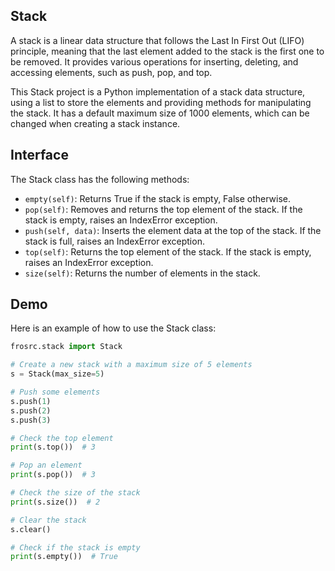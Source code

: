 ## Stack

A stack is a linear data structure that follows the Last In First Out (LIFO) principle, meaning that the last element added to the stack is the first one to be removed. It provides various operations for inserting, deleting, and accessing elements, such as push, pop, and top.

This Stack project is a Python implementation of a stack data structure, using a list to store the elements and providing methods for manipulating the stack. It has a default maximum size of 1000 elements, which can be changed when creating a stack instance.

## Interface

The Stack class has the following methods:

* `empty(self)`: Returns True if the stack is empty, False otherwise.
* `pop(self)`: Removes and returns the top element of the stack. If the stack is empty, raises an IndexError exception.
* `push(self, data)`: Inserts the element data at the top of the stack. If the stack is full, raises an IndexError exception.
* `top(self)`: Returns the top element of the stack. If the stack is empty, raises an IndexError exception.
* `size(self)`: Returns the number of elements in the stack.

## Demo

Here is an example of how to use the Stack class:

```python
frosrc.stack import Stack

# Create a new stack with a maximum size of 5 elements
s = Stack(max_size=5)

# Push some elements
s.push(1)
s.push(2)
s.push(3)

# Check the top element
print(s.top())  # 3

# Pop an element
print(s.pop())  # 3

# Check the size of the stack
print(s.size())  # 2

# Clear the stack
s.clear()

# Check if the stack is empty
print(s.empty())  # True

```
